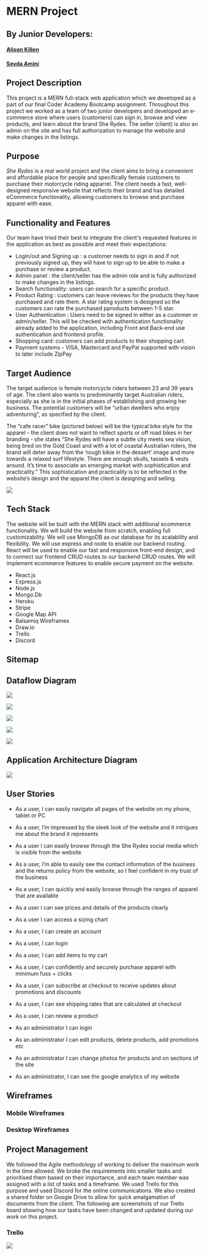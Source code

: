 # MERN Project
## By Junior Developers:
#### [Alison Killen](https://github.com/alikillen)
#### [Sevda Amini](https://github.com/Sevicode)

## Project Description
This project is a MERN full-stack web application which we developed as a part of our final Coder Academy Bootcamp assignment. Throughout this project we worked as a team of two junior developers and developed an e-commerce store where users (customers) can sign in, browse and view products, and learn about the brand She Rydes. The seller (client) is also an admin on the site and has full authorization to manage the website and make changes in the listings. 

## Purpose
*She Rydes* is a real world project and the client aims to bring a convenient and affordable place for people and specifically female customers to purchase their motorcycle riding apparrel. The client needs a fast, well-designed responsive website that reflects their brand and has detailed eCommerce functionality, allowing customers to browse and purchase apparel with ease.

## Functionality and Features
Our team have tried their best to integrate the client's requested features in the application as best as possible and meet their expectations:

* Login/out and Signing up : a customer needs to sign in and if not previously signed up, they will have to sign up to be able to make a purchase or review a product.
* Admin panel : the client/seller has the admin role and is fully authorized to make changes in the listings. 
* Search functionality: users can search for a specific product.
* Product Rating : customers can leave reviews for the products they have purchased and rate them. A star rating system is designed so the customers can rate the purchased pproducts between 1-5 star. 
* User Authentication : Users need to be signed in either as a customer or admin/seller. This will be checked with authentication functionality already added to the application, including Front and Back-end use authentication and frontend profile. 
* Shopping card: customers can add products to their shopping cart. 
* Payment systems - VISA, Mastercard and PayPal supported with vision to later include ZipPay

## Target Audience

The target audience is female motorcycle riders between 23 and 39 years of age. The client also wants to predominantly target Australian riders, especially as she is in the initial phases of establishing and growing her business. The potential customers will be “urban dwellers who enjoy adventuring”, as specified by the client.

The “cafe racer” bike (pictured below) will be the typical bike style for the apparel - the client does not want to reflect sports or off road bikes in her branding - she states “She Rydes will have a subtle city meets sea vision, being bred on the Gold Coast and with a lot of coastal Australian riders, the brand will deter away from the ‘rough bikie in the dessert’ image and more towards a relaxed surf lifestyle. There are enough skulls, tassels & vests around. It’s time to associate an emerging market with sophistication and practicality.” This sophistication and practicality is to be reflected in the website’s design and the apparel the client is designing and selling.

![](/Docs/caferacer2.jpg)

## Tech Stack

The website will be built with the MERN stack with additional ecommerce functionality. We will build the website from scratch, enabling full customizability. We will use MongoDB as our database for its scalability and flexibility. We will use express and node to enable our backend routing. React will be used to enable our fast and responsive front-end design, and to connect our frontend CRUD routes to our backend CRUD routes. We will implement ecommerce features to enable secure payment on the website.

* React.js
* Express.js
* Node.js
* Mongo.Db
* Heroku
* Stripe
* Google Map API
* Balsamiq Wireframes
* Draw.io
* Trello
* Discord


## Sitemap
## Dataflow Diagram
![](/Diagrams/DFD-Page-1.png)


![](/Diagrams/DFD-Page-2.png)


![](/Diagrams/DFD-Page-3.png)


![](/Diagrams/DFD-Page-4.png)


![](/Diagrams/DFD-Page-5.png)

## Application Architecture Diagram
![](/Diagrams/AAD.png)
## User Stories

- As a user, I can easily navigate all pages of the website on my phone, tablet or PC
- As a user, I’m impressed by the sleek look of the website and it intrigues me about the brand it represents
- As a user I can easily browse through the She Rydes social media which is visible from the website
- As a user, I’m able to easily see the contact information of the business and the returns policy from the website, so I feel confident in my trust of the business
- As a user, I can quickly and easily browse through the ranges of apparel that are available
- As a user I can see prices and details of the products clearly
- As a user I can access a sizing chart
- As a user, I can create an account
- As a user, I can login
- As a user, I can add items to my cart
- As a user, I can confidently and securely purchase apparel with minimum fuss + clicks
- As a user, I can subscribe at checkout to receive updates about promotions and discounts
- As a user, I can see shipping rates that are calculated at checkout
- As a user, I can review a product
  

- As an administrator I can login
- As an administrator I can edit products, delete products, add promotions etc
- As an administrator I can change photos for products and on sections of the site
- As an administrator, I can see the google analytics of my website

## Wireframes
### Mobile Wireframes
### Desktop Wireframes
## Project Management
We followed the Agile methodology of working to deliver the maximum work in the time allowed. We broke the requirements into smaller tasks and prioritised them based on their importance, and each team member was assigned with a list of tasks and a timeframe. We used Trello for this purpose and used Discord for the online communications. We also created a shared folder on Google Drive to allow for quick amalgamation of documents from the client. The following are screenshots of our Trello board showing how our tasks have been changed and updated during our work on this project.

### Trello 
![](/Trello/2020-11-24.png)